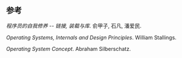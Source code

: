 ## 参考

*程序员的自我修养 -- 链接, 装载与库*. 俞甲子, 石凡, 潘爱民.

*Operating Systems, Internals and Design Principles*. William Stallings.

*Operating System Concept*. Abraham Silberschatz.

